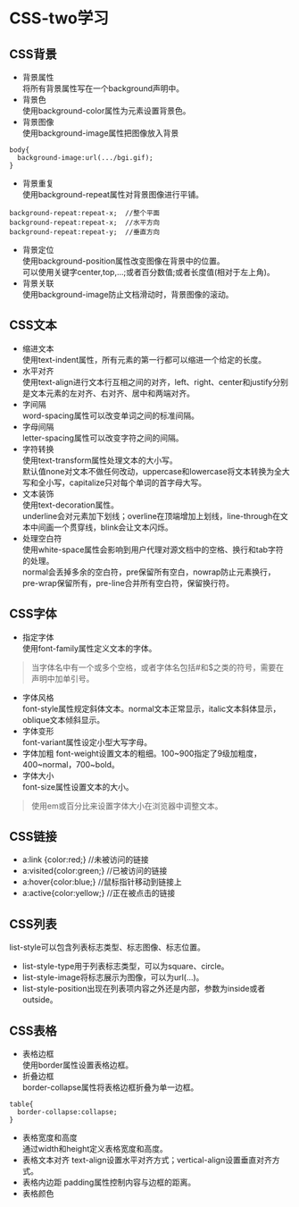 # CSS-two学习
## CSS背景
- 背景属性  
将所有背景属性写在一个background声明中。
- 背景色  
使用background-color属性为元素设置背景色。
- 背景图像  
使用background-image属性把图像放入背景
```
body{
  background-image:url(.../bgi.gif);
}
```
- 背景重复  
使用background-repeat属性对背景图像进行平铺。
```
background-repeat:repeat-x;  //整个平面
background-repeat:repeat-x;  //水平方向
background-repeat:repeat-y;  //垂直方向
```
- 背景定位  
使用background-position属性改变图像在背景中的位置。  
可以使用关键字center,top,...;或者百分数值;或者长度值(相对于左上角)。
- 背景关联  
使用background-image防止文档滑动时，背景图像的滚动。
## CSS文本
- 缩进文本  
使用text-indent属性，所有元素的第一行都可以缩进一个给定的长度。
- 水平对齐  
使用text-align进行文本行互相之间的对齐，left、right、center和justify分别是文本元素的左对齐、右对齐、居中和两端对齐。
- 字间隔  
word-spacing属性可以改变单词之间的标准间隔。
- 字母间隔  
letter-spacing属性可以改变字符之间的间隔。
- 字符转换  
使用text-transform属性处理文本的大小写。  
默认值none对文本不做任何改动，uppercase和lowercase将文本转换为全大写和全小写，capitalize只对每个单词的首字母大写。
- 文本装饰  
使用text-decoration属性。  
underline会对元素加下划线；overline在顶端增加上划线，line-through在文本中间画一个贯穿线，blink会让文本闪烁。
- 处理空白符  
使用white-space属性会影响到用户代理对源文档中的空格、换行和tab字符的处理。  
normal会丢掉多余的空白符，pre保留所有空白，nowrap防止元素换行，pre-wrap保留所有，pre-line合并所有空白符，保留换行符。
## CSS字体
- 指定字体    
使用font-family属性定义文本的字体。
>当字体名中有一个或多个空格，或者字体名包括#和$之类的符号，需要在声明中加单引号。
- 字体风格  
font-style属性规定斜体文本。normal文本正常显示，italic文本斜体显示，oblique文本倾斜显示。
- 字体变形  
font-variant属性设定小型大写字母。
- 字体加粗
font-weight设置文本的粗细。100~900指定了9级加粗度，400~normal，700~bold。
- 字体大小  
font-size属性设置文本的大小。
>使用em或百分比来设置字体大小在浏览器中调整文本。
## CSS链接
- a:link {color:red;} //未被访问的链接
- a:visited{color:green;} //已被访问的链接
- a:hover{color:blue;}  //鼠标指针移动到链接上
- a:active{color:yellow;}  //正在被点击的链接
## CSS列表
list-style可以包含列表标志类型、标志图像、标志位置。
- list-style-type用于列表标志类型，可以为square、circle。
- list-style-image将标志展示为图像，可以为url(...)。
- list-style-position出现在列表项内容之外还是内部，参数为inside或者outside。
## CSS表格
- 表格边框  
使用border属性设置表格边框。
- 折叠边框  
border-collapse属性将表格边框折叠为单一边框。
```
table{
  border-collapse:collapse;
}
```
- 表格宽度和高度  
通过width和height定义表格宽度和高度。
- 表格文本对齐
text-align设置水平对齐方式；vertical-align设置垂直对齐方式。
- 表格内边距
padding属性控制内容与边框的距离。
- 表格颜色
